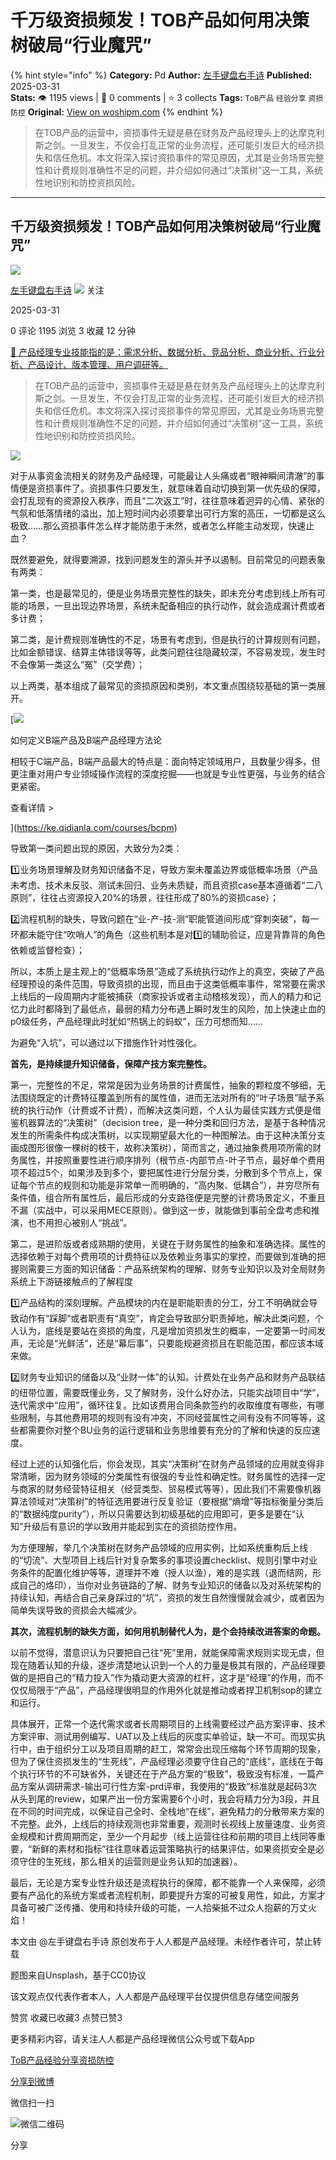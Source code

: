 # 千万级资损频发！TOB产品如何用决策树破局“行业魔咒”
{% hint style="info" %}
**Category:** Pd
**Author:** [左手键盘右手诗](https://www.woshipm.com/u/694714)
**Published:** 2025-03-31  
**Stats:** 👁️ 1195 views | 💬 0 comments | ⭐ 3 collects
**Tags:** `ToB产品` `经验分享` `资损防控`
**Original:** [View on woshipm.com](https://www.woshipm.com/pd/6199285.html)
{% endhint %}
> 在TOB产品的运营中，资损事件无疑是悬在财务及产品经理头上的达摩克利斯之剑。一旦发生，不仅会打乱正常的业务流程，还可能引发巨大的经济损失和信任危机。本文将深入探讨资损事件的常见原因，尤其是业务场景完整性和计费规则准确性不足的问题，并介绍如何通过“决策树”这一工具，系统性地识别和防控资损风险。

---

## 千万级资损频发！TOB产品如何用决策树破局“行业魔咒”

[![](https://static.woshipm.com/pmapp_avatar_20241103080920_7180.jpeg?imageView2/1/w/72/h/72/q/100)](https://www.woshipm.com/u/694714)

[左手键盘右手诗](https://www.woshipm.com/u/694714) ![](https://static.woshipm.com/tag/1101_1@2x.png) 关注

2025-03-31

0 评论 1195 浏览 3 收藏 12 分钟

[🔗 产品经理专业技能指的是：需求分析、数据分析、竞品分析、商业分析、行业分析、产品设计、版本管理、用户调研等。](https://ke.qidianla.com/courses/90pm)

> 在TOB产品的运营中，资损事件无疑是悬在财务及产品经理头上的达摩克利斯之剑。一旦发生，不仅会打乱正常的业务流程，还可能引发巨大的经济损失和信任危机。本文将深入探讨资损事件的常见原因，尤其是业务场景完整性和计费规则准确性不足的问题，并介绍如何通过“决策树”这一工具，系统性地识别和防控资损风险。

![](https://image.woshipm.com/2023/04/13/60ef84e2-d9de-11ed-8440-00163e0b5ff3.jpg)

对于从事资金流相关的财务及产品经理，可能最让人头痛或者“眼神瞬间清澈”的事情便是资损事件了。资损事件只要发生，就意味着自动切换到第一优先级的保障，会打乱现有的资源投入秩序，而且“二次返工”时，往往意味着迥异的心情、紧张的气氛和低落情绪的溢出，加上短时间内必须要拿出可行方案的高压，一切都是这么极致……那么资损事件怎么样才能防患于未然，或者怎么样能主动发现，快速止血？

既然要避免，就得要溯源，找到问题发生的源头并予以遏制。目前常见的问题表象有两类：

第一类，也是最常见的，便是业务场景完整性的缺失，即未充分考虑到线上所有可能的场景，一旦出现边界场景，系统未配备相应的执行动作，就会造成漏计费或者多计费；

第二类，是计费规则准确性的不足，场景有考虑到，但是执行的计算规则有问题，比如金额错误、结算主体错误等等，此类问题往往隐藏较深，不容易发现，发生时不会像第一类这么“冤”（交学费）；

以上两类，基本组成了最常见的资损原因和类别，本文重点围绕较基础的第一类展开。

[![](https://image.woshipm.com/2023/08/02/72b77e4e-30e3-11ee-88e7-00163e0b5ff3.png)

如何定义B端产品及B端产品经理方法论

相较于C端产品，B端产品最大的特点是：面向特定领域用户，且数量少得多，但更注重对用户专业领域操作流程的深度挖掘——也就是专业性更强，与业务的结合更紧密。

查看详情 >

](https://ke.qidianla.com/courses/bcpm)

导致第一类问题出现的原因，大致分为2类：

1️⃣业务场景理解及财务知识储备不足，导致方案未覆盖边界或低概率场景（产品未考虑、技术未反驳、测试未回归、业务未质疑，而且资损case基本遵循着“二八原则”，往往占资源投入20%的场景，往往形成了80%的资损case）；

2️⃣流程机制的缺失，导致问题在“业-产-技-测”职能管道间形成“穿刺突破”，每一环都未能守住“吹哨人”的角色（这些机制本是对1️⃣的辅助验证，应是背靠背的角色依赖或监督检查）；

所以，本质上是主观上的“低概率场景”造成了系统执行动作上的真空，突破了产品经理预设的条件范围，导致资损的出现，而且由于这类低概率事件，常常要在需求上线后的一段周期内才能被捕获（商家投诉或者主动稽核发现），而人的精力和记忆力此时都降到了最低点，最弱的精力分布遇上瞬时发生的风险，加上快速止血的p0级任务，产品经理此时犹如“热锅上的蚂蚁”，压力可想而知……

为避免“入坑”，可以通过以下措施作针对性强化。

**首先，是持续提升知识储备，保障产技方案完整性。**

第一，完整性的不足，常常是因为业务场景的计费属性，抽象的颗粒度不够细，无法围绕既定的计费特征覆盖到所有的属性值，进而无法对所有的“叶子场景”赋予系统的执行动作（计费或不计费），而解决这类问题，个人认为最佳实践方式便是借鉴机器算法的“决策树”（decision tree，是一种分类和回归方法，是基于各种情况发生的所需条件构成决策树，以实现期望最大化的一种图解法。由于这种决策分支画成图形很像一棵树的枝干，故称决策树），简而言之，通过抽象费用项所需的财务属性，并按照重要性进行顺序排列（根节点-内部节点-叶子节点，最好单个费用项不超过5个，如果涉及到多个，要把属性进行分层分类，分散到多个节点上，保证每个节点的规则和功能是非常单一而明确的，“高内聚、低耦合”），并穷尽所有条件值，组合所有属性后，最后形成的分支路径便是完整的计费场景定义，不重且不漏（实战中，可以采用MECE原则）。做到这一步，就能做到事前全盘考虑和推演，也不用担心被别人“挑战”。

第二，是进阶版或者成熟期的使用，关键在于财务属性的抽象和准确选择。属性的选择依赖于对每个费用项的计费特征以及依赖业务事实的掌控，而要做到准确的把握则需要三方面的知识储备：产品系统架构的理解、财务专业知识以及对全局财务系统上下游链接触点的了解程度

1️⃣产品结构的深刻理解。产品模块的内在是职能职责的分工，分工不明确就会导致动作有“踩脚”或者职责有“真空”，肯定会导致部分职责掉地，解决此类问题，个人认为，底线是要站在资损的角度，凡是增加资损发生的概率，一定要第一时间发声，无论是“光鲜活”，还是“幕后事”，只要能规避资损且在职能范围，都应该本域来做。

2️⃣财务专业知识的储备以及“业财一体”的认知。计费处在业务产品和财务产品联结的纽带位置，需要既懂业务，又了解财务，没什么好办法，只能实战项目中“学”，迭代需求中“应用”，循环往复。比如该费用合同条款签约的收取维度有哪些，有哪些限制，与其他费用项的规则有没有冲突，不同经营属性之间有没有不同等等，这些都需要你对整个BU业务的运行逻辑和业务思维要有充分的了解和快速的反应速度。

经过上述的认知强化后，你会发现，其实“决策树”在财务产品领域的应用就变得非常清晰，因为财务领域的分类属性有很强的专业性和确定性。财务属性的选择一定与商家的财务经营特征相关（经营类型、贸易模式等等），因此我们不需要像机器算法领域对“决策树”的特征选用要进行反复验证（要根据“熵增”等指标衡量分类后的“数据纯度purity”），所以只需要达到初级基础的应用即可，更多是要在“认知”升级后有意识的学以致用并能起到实在的资损防控作用。

为方便理解，举几个决策树在财务产品领域的应用实例，比如系统重构后上线的“切流”、大型项目上线后针对复杂繁多的事项设置checklist、规则引擎中对业务条件的配置化维护等等，道理并不难（授人以渔），难的是实践（退而结网，形成自己的烙印），当你对业务链路的了解、财务专业知识的储备以及对系统架构的持续认知，再结合自己亲身踩过的“坑”，资损的发生自然慢慢就会减少，或者因为简单失误导致的资损会大幅减少。

**其次，流程机制的缺失方面，如何用机制替代人为，是个会持续改进答案的命题。**

以前不觉得，潜意识认为只要把自己往“死”里用，就能保障需求规则实现无虞，但现在随着认知的升级，逐步清楚地认识到一个人的力量是极其有限的，产品经理要做的是把自己的“精力投入”作为撬动更大资源的杠杆，这才是“经理”的作用，而不仅仅局限于“产品”，产品经理很明显的作用外化就是推动或者捍卫机制sop的建立和运行。

具体展开，正常一个迭代需求或者长周期项目的上线需要经过产品方案评审、技术方案评审、测试用例编写、UAT以及上线后的灰度实单验证，缺一不可。而现实执行中，由于组织分工以及项目周期的赶工，常常会出现压缩每个环节周期的现象，但为了保住资损发生的“生死线”，产品经理必须要守住自己的“底线”，底线在于每个执行环节的不可缺省外，关键还在于产品方案的“极致”，极致没有标准，一篇产品方案从调研需求-输出可行性方案-prd评审，我使用的“极致”标准就是起码3次从头到尾的review，如果产出一份方案需要6个小时，我会将精力分为3段，并且在不同的时间完成，以保证自己全时、全栈地“在线”，避免精力的分散带来方案的不完整。此外，上线后的持续观测也非常重要，观测时长视线上放量速度、业务资金规模和计费周期而定，至少一个月起步（线上运营往往和前期的项目上线同等重要，“新鲜的素材和指标”往往意味着运营策略执行的结果评估，如果资损安全是必须守住的生死线，那么相关的运营则是业务认知的加速器）。

最后，无论是方案专业性升级还是流程执行的保障，都不能靠一个人来保障，必须要有产品化的系统方案或者流程机制，即要提升方案的可被复用性，如此，方案才具备可被广泛传播、使用和持续升级的可能，一人拾柴抵不过众人抱薪的万丈火焰！

本文由 @左手键盘右手诗 原创发布于人人都是产品经理。未经作者许可，禁止转载

题图来自Unsplash，基于CC0协议

该文观点仅代表作者本人，人人都是产品经理平台仅提供信息存储空间服务

赞赏 收藏已收藏3 点赞已赞3

更多精彩内容，请关注人人都是产品经理微信公众号或下载App

[ToB产品](https://www.woshipm.com/tag/tob%e4%ba%a7%e5%93%81)[经验分享](https://www.woshipm.com/tag/%e7%bb%8f%e9%aa%8c%e5%88%86%e4%ba%ab)[资损防控](https://www.woshipm.com/tag/%e8%b5%84%e6%8d%9f%e9%98%b2%e6%8e%a7)

[分享到微博](https://service.weibo.com/share/share.php?appkey=2775287854&title=千万级资损频发！TOB产品如何用决策树破局“行业魔咒”&url=https://www.woshipm.com/pd/6199285.html&pic=https://image.woshipm.com/2023/04/13/60ef84e2-d9de-11ed-8440-00163e0b5ff3.jpg)

微信扫一扫

![微信二维码](https://api.pwmqr.com/qrcode/create/?url=https://www.woshipm.com/pd/6199285.html)

分享